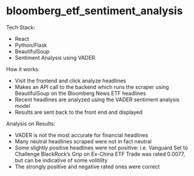 # bloomberg_etf_sentiment_analysis

Tech Stack:
- React
- Python/Flask
- BeautifulSoup
- Sentiment Analysis using VADER

How it works:
- Visit the frontend and click analyze headlines
- Makes an API call to the backend which runs the scraper using BeautifulSoup on the Bloomberg News ETF headlines
- Recent headlines are analyzed using the VADER sentiment analysis model
- Results are sent back to the front end and displayed

Analysis on Results:
- VADER is not the most accurate for financial headlines
- Many neutral headlines scraped were not in fact neutral
- Some slightly positive headlines were not positive:
    i.e. Vanguard Set to Challenge BlackRock’s Grip on Ex-China ETF Trade was rated 0.0077, but can be indicative of some volitility
- The strongly positive and negative rated ones were correct

